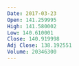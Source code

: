 ```yaml
---
Date: 2017-03-23
Open: 141.259995
High: 141.580002
Low: 140.610001
Close: 140.919998
Adj Close: 138.192551
Volume: 20346300
---
```

